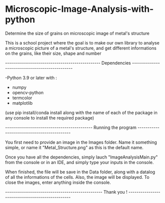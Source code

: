 # Microscopic-Image-Analysis-with-python
Determine the size of grains on microscopic image of metal's structure

This is a school project where the goal is to make our own library to analyse a microscopic picture of a metal's structure, 
and get different informations on the grains, like their size, shape and number

------------------------------------------------ Dependencies ------------------------------------------------

-Python 3.9 or later with :

  - numpy  
  - opencv-python  
  - termcolor  
  - matplotlib  

(use pip install/conda install along with the name of each of the package in any console to install the required package)


-------------------------------------------- Running the program --------------------------------------------

You first need to provide an image in the Images folder. Name it something simple, or name it "Metal_Structure.png" as this is the default name. 

Once you have all the dependencies, simply lauch "ImageAnalysisMain.py" from the console or in an IDE, and simply type your inputs in the console.

When finished, the file will be save in the Data folder, along with a datalog of all the informations of the cells. Also, the image will be displayed.
To close the images, enter anything inside the console.

------------------------------------------------- Thank you ! -------------------------------------------------
